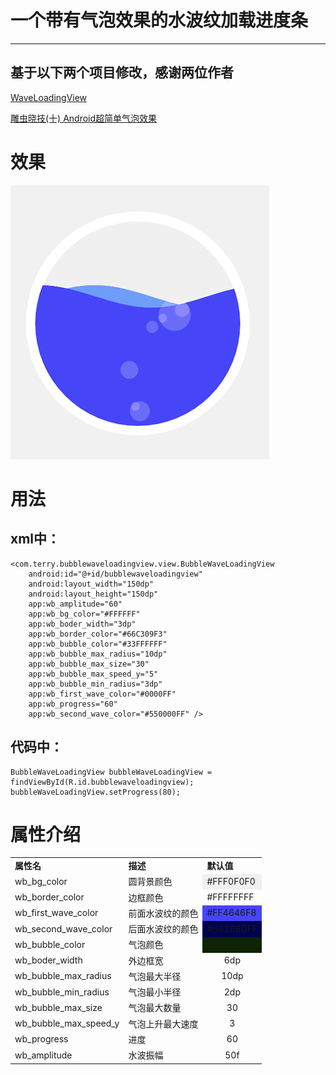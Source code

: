 # 一个带有气泡效果的水波纹加载进度条
---

## 基于以下两个项目修改，感谢两位作者

[WaveLoadingView](https://github.com/tangqi92/WaveLoadingView)

[雕虫晓技(十) Android超简单气泡效果](https://www.gcssloop.com/gebug/bubble-sample)


# 效果

![](screenshot.gif)


# 用法

## xml中：

	<com.terry.bubblewaveloadingview.view.BubbleWaveLoadingView
	    android:id="@+id/bubblewaveloadingview"
	    android:layout_width="150dp"
	    android:layout_height="150dp"
	    app:wb_amplitude="60"
	    app:wb_bg_color="#FFFFFF"
	    app:wb_boder_width="3dp"
	    app:wb_border_color="#66C309F3"
	    app:wb_bubble_color="#33FFFFFF"
	    app:wb_bubble_max_radius="10dp"
	    app:wb_bubble_max_size="30"
	    app:wb_bubble_max_speed_y="5"
	    app:wb_bubble_min_radius="3dp"
	    app:wb_first_wave_color="#0000FF"
	    app:wb_progress="60"
	    app:wb_second_wave_color="#550000FF" />

## 代码中：

	BubbleWaveLoadingView bubbleWaveLoadingView = findViewById(R.id.bubblewaveloadingview);
    bubbleWaveLoadingView.setProgress(80);



# 属性介绍

<table>
<tr>
<td>
<b>
属性名
</b> 
</td>
<td>
<b>
描述
</b> 
</td>
<td>
<b>
默认值
</b> 
</td>
</tr>
<td>
wb_bg_color
</td>
<td>
圆背景颜色
</td>
<td bgcolor="#F0F0F0">
#FFF0F0F0
</td>
<tr>
<td>
wb_border_color
</td>
<td>
边框颜色
</td>
<td bgcolor="#FFFFFF">
#FFFFFFFF
</td>
</tr>
<tr>
<td>
wb_first_wave_color
</td>
<td>
前面水波纹的颜色
</td>
<td bgcolor="#4646F8">
#FF4646F8
</td>
</tr>
<tr>
<td>
wb_second_wave_color
</td>
<td>
后面水波纹的颜色
</td>
<td bgcolor=rgba(38,109,255,0.25)>
#66266DFF
</td>
</tr>
<tr>
<td>
wb_bubble_color
</td>
<td>
气泡颜色
</td>
<td bgcolor=rgba(255,255,255,0.13)>
#33FFFFFF
</td>
</tr>
<tr>
<td>
wb_boder_width
</td>
<td>
外边框宽
</td>
<td align="center">
6dp
</td>
</tr>
<tr>
<td>
wb_bubble_max_radius
</td>
<td>
气泡最大半径
</td>
<td align="center">
10dp
</td>
</tr>
<tr>
<td>
wb_bubble_min_radius
</td>
<td>
气泡最小半径
</td>
<td align="center">
2dp
</td>
</tr>
<tr>
<td>
wb_bubble_max_size
</td>
<td>
气泡最大数量
</td>
<td align="center">
30
</td>
</tr>
<tr>
<td>
wb_bubble_max_speed_y
</td>
<td>
气泡上升最大速度
</td>
<td align="center">
3
</td>
</tr>
<tr>
<td>
wb_progress
</td>
<td>
进度
</td>
<td align="center">
60
</td>
</tr>
<tr>
<td>
wb_amplitude
</td>
<td>
水波振幅
</td>
<td align="center">
50f
</td>
</tr>
</table>
